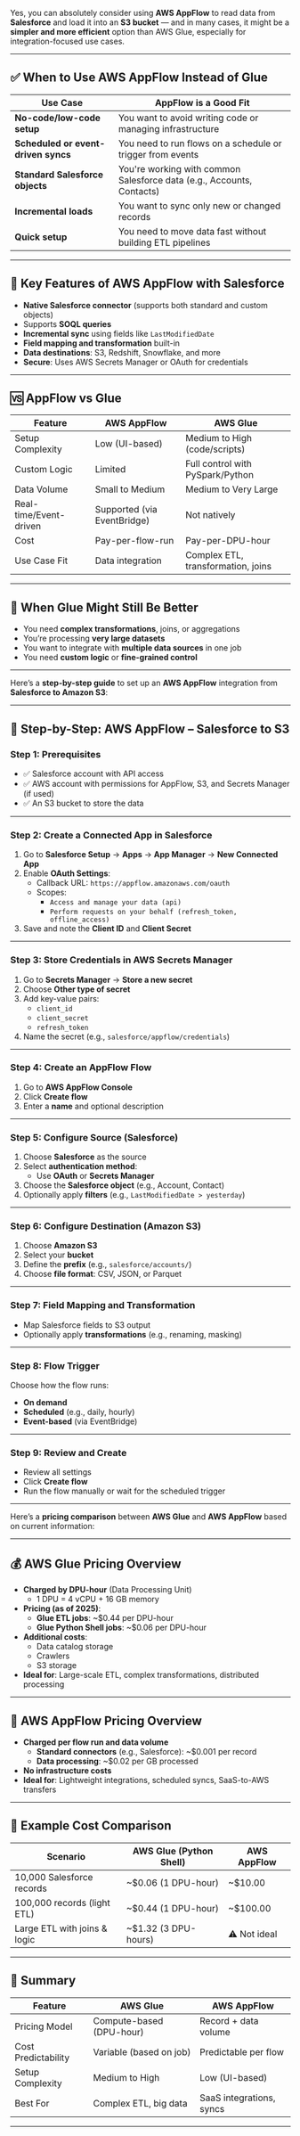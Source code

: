 Yes, you can absolutely consider using **AWS AppFlow** to read data from **Salesforce** and load it into an **S3 bucket** — and in many cases, it might be a **simpler and more efficient** option than AWS Glue, especially for integration-focused use cases.

---

## ✅ When to Use AWS AppFlow Instead of Glue

| Use Case | AppFlow is a Good Fit |
|----------|------------------------|
| **No-code/low-code setup** | You want to avoid writing code or managing infrastructure |
| **Scheduled or event-driven syncs** | You need to run flows on a schedule or trigger from events |
| **Standard Salesforce objects** | You're working with common Salesforce data (e.g., Accounts, Contacts) |
| **Incremental loads** | You want to sync only new or changed records |
| **Quick setup** | You need to move data fast without building ETL pipelines |

---

## 🔧 Key Features of AWS AppFlow with Salesforce

- **Native Salesforce connector** (supports both standard and custom objects)
- Supports **SOQL queries**
- **Incremental sync** using fields like `LastModifiedDate`
- **Field mapping and transformation** built-in
- **Data destinations**: S3, Redshift, Snowflake, and more
- **Secure**: Uses AWS Secrets Manager or OAuth for credentials

---

## 🆚 AppFlow vs Glue

| Feature                  | AWS AppFlow                        | AWS Glue                                |
|--------------------------|------------------------------------|------------------------------------------|
| Setup Complexity         | Low (UI-based)                     | Medium to High (code/scripts)            |
| Custom Logic             | Limited                            | Full control with PySpark/Python         |
| Data Volume              | Small to Medium                    | Medium to Very Large                     |
| Real-time/Event-driven   | Supported (via EventBridge)        | Not natively                             |
| Cost                     | Pay-per-flow-run                   | Pay-per-DPU-hour                         |
| Use Case Fit             | Data integration                   | Complex ETL, transformation, joins       |

---

## 🧪 When Glue Might Still Be Better

- You need **complex transformations**, joins, or aggregations
- You’re processing **very large datasets**
- You want to integrate with **multiple data sources** in one job
- You need **custom logic** or **fine-grained control**

---

Here’s a **step-by-step guide** to set up an **AWS AppFlow** integration from **Salesforce to Amazon S3**:

---

## 🚀 Step-by-Step: AWS AppFlow – Salesforce to S3

### **Step 1: Prerequisites**
- ✅ Salesforce account with API access
- ✅ AWS account with permissions for AppFlow, S3, and Secrets Manager (if used)
- ✅ An S3 bucket to store the data

---

### **Step 2: Create a Connected App in Salesforce**
1. Go to **Salesforce Setup** → **Apps** → **App Manager** → **New Connected App**
2. Enable **OAuth Settings**:
   - Callback URL: `https://appflow.amazonaws.com/oauth`
   - Scopes:
     - `Access and manage your data (api)`
     - `Perform requests on your behalf (refresh_token, offline_access)`
3. Save and note the **Client ID** and **Client Secret**

---

### **Step 3: Store Credentials in AWS Secrets Manager**
1. Go to **Secrets Manager** → **Store a new secret**
2. Choose **Other type of secret**
3. Add key-value pairs:
   - `client_id`
   - `client_secret`
   - `refresh_token`
4. Name the secret (e.g., `salesforce/appflow/credentials`)

---

### **Step 4: Create an AppFlow Flow**
1. Go to **AWS AppFlow Console**
2. Click **Create flow**
3. Enter a **name** and optional description

---

### **Step 5: Configure Source (Salesforce)**
1. Choose **Salesforce** as the source
2. Select **authentication method**:
   - Use **OAuth** or **Secrets Manager**
3. Choose the **Salesforce object** (e.g., Account, Contact)
4. Optionally apply **filters** (e.g., `LastModifiedDate > yesterday`)

---

### **Step 6: Configure Destination (Amazon S3)**
1. Choose **Amazon S3**
2. Select your **bucket**
3. Define the **prefix** (e.g., `salesforce/accounts/`)
4. Choose **file format**: CSV, JSON, or Parquet

---

### **Step 7: Field Mapping and Transformation**
- Map Salesforce fields to S3 output
- Optionally apply **transformations** (e.g., renaming, masking)

---

### **Step 8: Flow Trigger**
Choose how the flow runs:
- **On demand**
- **Scheduled** (e.g., daily, hourly)
- **Event-based** (via EventBridge)

---

### **Step 9: Review and Create**
- Review all settings
- Click **Create flow**
- Run the flow manually or wait for the scheduled trigger

---

Here’s a **pricing comparison** between **AWS Glue** and **AWS AppFlow** based on current information:

---

## 💰 AWS Glue Pricing Overview

- **Charged by DPU-hour** (Data Processing Unit)
  - 1 DPU = 4 vCPU + 16 GB memory
- **Pricing (as of 2025)**:
  - **Glue ETL jobs**: ~$0.44 per DPU-hour
  - **Glue Python Shell jobs**: ~$0.06 per DPU-hour
- **Additional costs**:
  - Data catalog storage
  - Crawlers
  - S3 storage
- **Ideal for**: Large-scale ETL, complex transformations, distributed processing

---

## 💸 AWS AppFlow Pricing Overview

- **Charged per flow run and data volume**
  - **Standard connectors** (e.g., Salesforce): ~$0.001 per record
  - **Data processing**: ~$0.02 per GB processed
- **No infrastructure costs**
- **Ideal for**: Lightweight integrations, scheduled syncs, SaaS-to-AWS transfers

---

## 🧮 Example Cost Comparison

| Scenario                        | AWS Glue (Python Shell) | AWS AppFlow |
|--------------------------------|--------------------------|-------------|
| 10,000 Salesforce records      | ~$0.06 (1 DPU-hour)      | ~$10.00     |
| 100,000 records (light ETL)    | ~$0.44 (1 DPU-hour)      | ~$100.00    |
| Large ETL with joins & logic   | ~$1.32 (3 DPU-hours)     | ⚠️ Not ideal |

---

## 🧠 Summary

| Feature               | AWS Glue                  | AWS AppFlow              |
|-----------------------|---------------------------|---------------------------|
| Pricing Model         | Compute-based (DPU-hour)  | Record + data volume      |
| Cost Predictability   | Variable (based on job)   | Predictable per flow      |
| Setup Complexity      | Medium to High            | Low (UI-based)            |
| Best For              | Complex ETL, big data     | SaaS integrations, syncs  |

---


